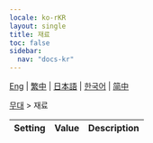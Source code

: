 ```yaml
---
locale: ko-rKR
layout: single
title: 재료
toc: false
sidebar:
  nav: "docs-kr"
---
```

[Eng](/dancexr/menu/2025.4/stage/materials) | [繁中](/tw/dancexr/menu/2025.4/stage/materials) | [日本語](/jp/dancexr/menu/2025.4/stage/materials) | [한국어](/kr/dancexr/menu/2025.4/stage/materials) | [简中](/zh/dancexr/menu/2025.4/stage/materials)

[무대](../menu#무대) > 재료



| Setting | Value | Description |
| :--- | --- | :--- |
